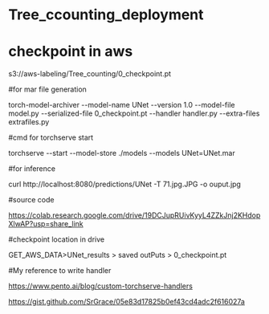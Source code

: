 # Tree_ccounting_deployment


# checkpoint in aws

s3://aws-labeling/Tree_counting/0_checkpoint.pt

#for mar file generation

torch-model-archiver --model-name UNet --version 1.0 --model-file model.py --serialized-file 0_checkpoint.pt --handler handler.py --extra-files extrafiles.py

#cmd for torchserve start

torchserve --start --model-store ./models --models UNet=UNet.mar 

#for  inference

curl http://localhost:8080/predictions/UNet -T 71.jpg.JPG -o ouput.jpg

#source code

https://colab.research.google.com/drive/19DCJupRUivKyyL4ZZkJnj2KHdopXlwAP?usp=share_link

#checkpoint location in drive 

GET_AWS_DATA>UNet_results > saved outPuts > 0_checkpoint.pt

#My reference to write handler 

https://www.pento.ai/blog/custom-torchserve-handlers

https://gist.github.com/SrGrace/05e83d17825b0ef43cd4adc2f616027a
